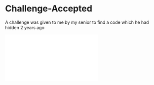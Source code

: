 # Challenge-Accepted
A challenge  was given to me by my senior to find a code which he had hidden 2 years ago

![pdf](README.pdf)
